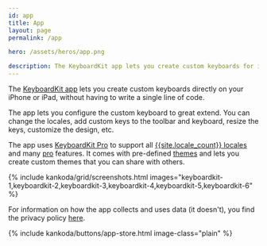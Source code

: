 ```yaml
---
id: app
title: App
layout: page
permalink: /app

hero: /assets/heros/app.png

description: The KeyboardKit app lets you create custom keyboards for iOS and iPadOS. It supports a bunch of features and lets you create completely custom themes.
---
```


The [KeyboardKit app]({{site.urls.appstore}}) lets you create custom keyboards directly on your iPhone or iPad, without having to write a single line of code.

The app lets you configure the custom keyboard to great extend. You can change the locales, add custom keys to the toolbar and keyboard, resize the keys, customize the design, etc.

The app uses [KeyboardKit Pro](/pro) to support all [{{site.locale_count}} locales](/features/locales) and many [pro](/pro) features. It comes with pre-defined [themes](/pro/themes) and lets you create custom themes that you can share with others.

{% include kankoda/grid/screenshots.html images="keyboardkit-1,keyboardkit-2,keyboardkit-3,keyboardkit-4,keyboardkit-5,keyboardkit-6" %}

For information on how the app collects and uses data (it doesn't), you find the privacy policy [here](/app/privacy-policy).

{% include kankoda/buttons/app-store.html image-class="plain" %}